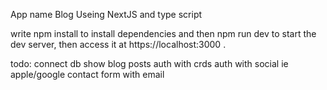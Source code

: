 App name Blog
Useing NextJS and type script

write npm install to install dependencies and then npm run dev to start the dev server, then access it at https://localhost:3000 .

todo:
connect db
show blog posts
auth with crds
auth with social ie apple/google
contact form with email
